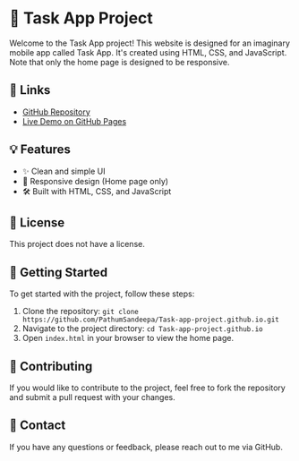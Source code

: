 <!DOCTYPE html>
<html>
<head>
</head>
<body>

<h1>📱 Task App Project</h1>

<p>Welcome to the Task App project! This website is designed for an imaginary mobile app called Task App. It's created using HTML, CSS, and JavaScript. Note that only the home page is designed to be responsive.</p>

<h2>🔗 Links</h2>
<ul>
    <li><a href="https://github.com/PathumSandeepa/Task-app-project.github.io">GitHub Repository</a></li>
    <li><a href="https://pathumsandeepa.github.io/Task-app-project.github.io/">Live Demo on GitHub Pages</a></li>
</ul>

<h2>💡 Features</h2>
<ul>
    <li>✨ Clean and simple UI</li>
    <li>📱 Responsive design (Home page only)</li>
    <li>🛠️ Built with HTML, CSS, and JavaScript</li>
</ul>

<h2>📝 License</h2>
<p>This project does not have a license.</p>

<h2>🚀 Getting Started</h2>
<p>To get started with the project, follow these steps:</p>
<ol>
    <li>Clone the repository: <code>git clone https://github.com/PathumSandeepa/Task-app-project.github.io.git</code></li>
    <li>Navigate to the project directory: <code>cd Task-app-project.github.io</code></li>
    <li>Open <code>index.html</code> in your browser to view the home page.</li>
</ol>

<h2>🤝 Contributing</h2>
<p>If you would like to contribute to the project, feel free to fork the repository and submit a pull request with your changes.</p>

<h2>📧 Contact</h2>
<p>If you have any questions or feedback, please reach out to me via GitHub.</p>

</body>
</html>
